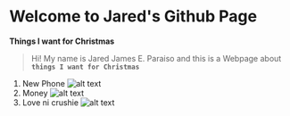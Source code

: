 # Welcome to Jared's Github Page
**Things I want for Christmas**
> Hi! My name is Jared James E. Paraiso and this is a Webpage about **`things I want for Christmas`**
1. New Phone
![alt text](https://www.apple.com/v/iphone-14-pro/c/images/meta/iphone-14-pro_overview__e414c54gtu6a_og.png)
2. Money
![alt text](https://blog.remitly.com/wp-content/uploads/2021/02/pile-of-Philippine-currency-1024x683.jpeg)
3. Love ni crushie
![alt text](https://img.freepik.com/premium-vector/smiling-loving-emoji-face-with-smiling-eyes-three-hearts-3d-character_248162-128.jpg?w=2000)
